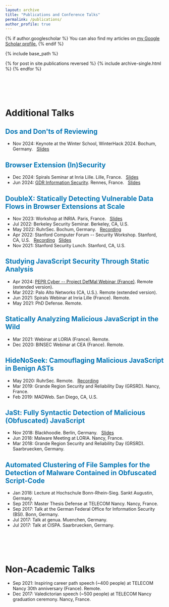 ```yaml
---
layout: archive
title: "Publications and Conference Talks"
permalink: /publications/
author_profile: true
---
```


{% if author.googlescholar %}
  You can also find my articles on <u><a href="https://scholar.google.com/citations?hl=en&user=NuD8rUoAAAAJ">my Google Scholar profile</a>.</u>
{% endif %}

{% include base_path %}

{% for post in site.publications reversed %}
  {% include archive-single.html %}
{% endfor %}



<style>
  .bottom-one {margin-bottom: 1cm;}
  .bottom-two {margin-bottom: 3cm;}
</style>

<p class="bottom-two">
<h1 class="page__title">Additional Talks</h1>
</p>


## <span style="color:rgb(0, 119, 181)"> Dos and Don'ts of Reviewing  </span>
* Nov 2024: Keynote at the Winter School, WinterHack 2024. Bochum, Germany. &nbsp; [Slides](https://aurore54f.github.io/papers/fass2024reviewing-winterhack.talk.pdf)


## <span style="color:rgb(0, 119, 181)"> Browser Extension (In)Security  </span>
* Dec 2024: Spirals Seminar at Inria Lille. Lille, France. &nbsp; [Slides](fass2024browserextensions-spirals.talk.pdf)
* Jun 2024: [GDR Information Security](https://gdr-secu-jn2024.sciencesconf.org). Rennes, France. &nbsp; [Slides](https://aurore54f.github.io/papers/fass2024browserextensions-gdr.talk.pdf)


## <span style="color:rgb(0, 119, 181)"> DoubleX: Statically Detecting Vulnerable Data Flows in Browser Extensions at Scale  </span>
* Nov 2023: Workshop at INRIA. Paris, France. &nbsp; [Slides](https://aurore54f.github.io/papers/fass2023doublexinria.talk.pdf)
* Jul 2022: Berkeley Security Seminar. Berkeley, CA, U.S.
* May 2022: RuhrSec. Bochum, Germany. &nbsp; [Recording](https://www.youtube.com/watch?v=4rDbayVRuu8)
* Apr 2022: Stanford Computer Forum -- Security Workshop. Stanford, CA, U.S. &nbsp; [Recording](https://www.youtube.com/watch?v=gJcYjpYMDxE&list=PLqYw1C4YGfr3uC5jPER2dXiYEF2P_dG-5&index=8) &nbsp; [Slides](https://aurore54f.github.io/papers/fass2022doublexstanford.talk.pdf)
* Nov 2021: Stanford Security Lunch. Stanford, CA, U.S.


## <span style="color:rgb(0, 119, 181)"> Studying JavaScript Security Through Static Analysis </span>

* Apr 2024: [PEPR Cyber -- Project DefMal Webinar (France)](https://www.loria.fr/event/studying-javascript-security-through-static-analysis-detection-of-malicious-and-vulnerable-code-defmal-webinar-with-aurore-fass/). Remote (extended version).
* Mar 2022: Palo Alto Networks (CA, U.S.). Remote (extended version).
* Jun 2021: Spirals Webinar at Inria Lille (France). Remote.
* May 2021: PhD Defense. Remote.


## <span style="color:rgb(0, 119, 181)"> Statically Analyzing Malicious JavaScript in the Wild </span>

* Mar 2021: Webinar at LORIA (France). Remote.
* Dec 2020: BINSEC Webinar at CEA (France). Remote.


## <span style="color:rgb(0, 119, 181)"> HideNoSeek: Camouflaging Malicious JavaScript in Benign ASTs </span>

* May 2020: RuhrSec. Remote. &nbsp; [Recording](https://www.youtube.com/watch?v=hhyXRRdjbls)
* Mar 2019: Grande Region Security and Reliability Day (GRSRD). Nancy, France.
* Feb 2019: MADWeb. San Diego, CA, U.S.


## <span style="color:rgb(0, 119, 181)"> JaSt: Fully Syntactic Detection of Malicious (Obfuscated) JavaScript </span>

* Nov 2018: Blackhoodie. Berlin, Germany. &nbsp; [Slides](https://blackhoodie.re/assets/archive/JaSt_blackhoodie.pdf)
* Jun 2018: Malware Meeting at LORIA. Nancy, France.
* Mar 2018: Grande Region Security and Reliability Day (GRSRD). Saarbruecken, Germany.


## <span style="color:rgb(0, 119, 181)"> Automated Clustering of File Samples for the Detection of Malware Contained in Obfuscated Script-Code </span>

* Jan 2018: Lecture at Hochschule Bonn-Rhein-Sieg. Sankt Augustin, Germany.
* Sep 2017: Master Thesis Defense at TELECOM Nancy. Nancy, France.
* Sep 2017: Talk at the German Federal Office for Information Security (BSI). Bonn, Germany.
* Jul 2017: Talk at genua. Muenchen, Germany.
* Jul 2017: Talk at CISPA. Saarbruecken, Germany.



<style>
  .bottom-one {margin-bottom: 1cm;}
  .bottom-two {margin-bottom: 3cm;}
</style>

<p class="bottom-two">
<h1 class="page__title">Non-Academic Talks</h1>
</p>

* Sep 2021: Inspiring career path speech (~400 people) at TELECOM Nancy 30th anniversary (France). Remote.
* Dec 2017: Valedictorian speech (~500 people) at TELECOM Nancy graduation ceremony. Nancy, France.
